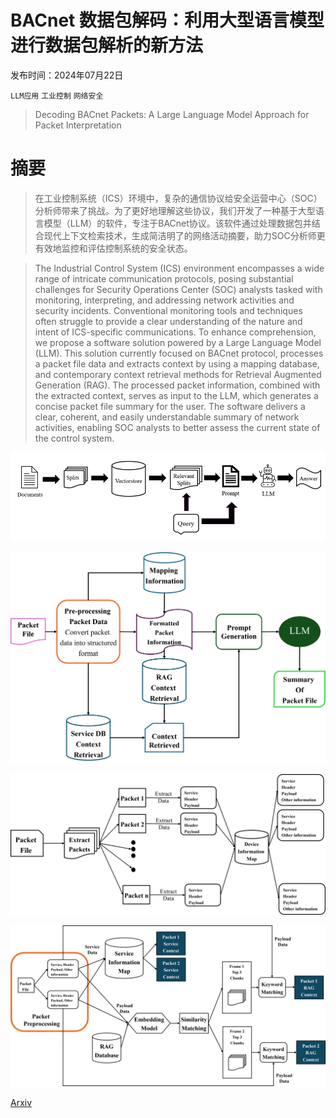 # BACnet 数据包解码：利用大型语言模型进行数据包解析的新方法

发布时间：2024年07月22日

`LLM应用` `工业控制` `网络安全`

> Decoding BACnet Packets: A Large Language Model Approach for Packet Interpretation

# 摘要

> 在工业控制系统（ICS）环境中，复杂的通信协议给安全运营中心（SOC）分析师带来了挑战。为了更好地理解这些协议，我们开发了一种基于大型语言模型（LLM）的软件，专注于BACnet协议。该软件通过处理数据包并结合现代上下文检索技术，生成简洁明了的网络活动摘要，助力SOC分析师更有效地监控和评估控制系统的安全状态。

> The Industrial Control System (ICS) environment encompasses a wide range of intricate communication protocols, posing substantial challenges for Security Operations Center (SOC) analysts tasked with monitoring, interpreting, and addressing network activities and security incidents. Conventional monitoring tools and techniques often struggle to provide a clear understanding of the nature and intent of ICS-specific communications. To enhance comprehension, we propose a software solution powered by a Large Language Model (LLM). This solution currently focused on BACnet protocol, processes a packet file data and extracts context by using a mapping database, and contemporary context retrieval methods for Retrieval Augmented Generation (RAG). The processed packet information, combined with the extracted context, serves as input to the LLM, which generates a concise packet file summary for the user. The software delivers a clear, coherent, and easily understandable summary of network activities, enabling SOC analysts to better assess the current state of the control system.

![BACnet 数据包解码：利用大型语言模型进行数据包解析的新方法](../../../paper_images/2407.15428/RAG_Flow.png)

![BACnet 数据包解码：利用大型语言模型进行数据包解析的新方法](../../../paper_images/2407.15428/Overall_flow_of_Proposed_Solution.png)

![BACnet 数据包解码：利用大型语言模型进行数据包解析的新方法](../../../paper_images/2407.15428/Mapping_device_information_with_all_packets.png)

![BACnet 数据包解码：利用大型语言模型进行数据包解析的新方法](../../../paper_images/2407.15428/Context_extraction_for_each_packet_of_packet_file_with_two_Packets.png)

[Arxiv](https://arxiv.org/abs/2407.15428)